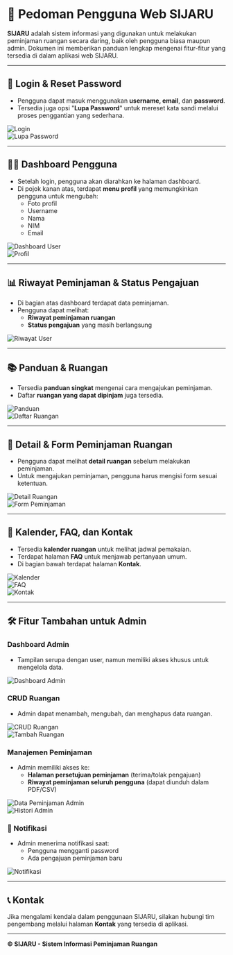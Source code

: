# 📘 Pedoman Pengguna Web SIJARU

**SIJARU** adalah sistem informasi yang digunakan untuk melakukan peminjaman ruangan secara daring, baik oleh pengguna biasa maupun admin. Dokumen ini memberikan panduan lengkap mengenai fitur-fitur yang tersedia di dalam aplikasi web SIJARU.

---

## 🔐 Login & Reset Password

- Pengguna dapat masuk menggunakan **username, email**, dan **password**.
- Tersedia juga opsi "**Lupa Password**" untuk mereset kata sandi melalui proses penggantian yang sederhana.

![Login](public/Readme%20img/login.png)  
![Lupa Password](public/Readme%20img/lupa%20pw.png)

---

## 🧑‍💼 Dashboard Pengguna

- Setelah login, pengguna akan diarahkan ke halaman dashboard.
- Di pojok kanan atas, terdapat **menu profil** yang memungkinkan pengguna untuk mengubah:
  - Foto profil
  - Username
  - Nama
  - NIM
  - Email

![Dashboard User](public/Readme%20img/dashboard%20user.png)  
![Profil](public/Readme%20img/profil.png)

---

## 📊 Riwayat Peminjaman & Status Pengajuan

- Di bagian atas dashboard terdapat data peminjaman.
- Pengguna dapat melihat:
  - **Riwayat peminjaman ruangan**
  - **Status pengajuan** yang masih berlangsung

![Riwayat User](public/Readme%20img/histori%20user.png)

---

## 📚 Panduan & Ruangan

- Tersedia **panduan singkat** mengenai cara mengajukan peminjaman.
- Daftar **ruangan yang dapat dipinjam** juga tersedia.

![Panduan](public/Readme%20img/tutor.jpg)  
![Daftar Ruangan](public/Readme%20img/ruangan.png)

---

## 🏢 Detail & Form Peminjaman Ruangan

- Pengguna dapat melihat **detail ruangan** sebelum melakukan peminjaman.
- Untuk mengajukan peminjaman, pengguna harus mengisi form sesuai ketentuan.

![Detail Ruangan](public/Readme%20img/detail%20ruangan.png)  
![Form Peminjaman](public/Readme%20img/form%20pinjam.png)

---

## 📅 Kalender, FAQ, dan Kontak

- Tersedia **kalender ruangan** untuk melihat jadwal pemakaian.
- Terdapat halaman **FAQ** untuk menjawab pertanyaan umum.
- Di bagian bawah terdapat halaman **Kontak**.

![Kalender](public/Readme%20img/kalender.png)  
![FAQ](public/Readme%20img/faq.png)  
![Kontak](public/Readme%20img/kontak.png)

---

## 🛠️ Fitur Tambahan untuk Admin

### Dashboard Admin

- Tampilan serupa dengan user, namun memiliki akses khusus untuk mengelola data.

![Dashboard Admin](public/Readme%20img/dashboard%20admin.png)

### CRUD Ruangan

- Admin dapat menambah, mengubah, dan menghapus data ruangan.

![CRUD Ruangan](public/Readme%20img/crud%20ruang%20admin.png)  
![Tambah Ruangan](public/Readme%20img/tambah%20ruang.png)

### Manajemen Peminjaman

- Admin memiliki akses ke:
  - **Halaman persetujuan peminjaman** (terima/tolak pengajuan)
  - **Riwayat peminjaman seluruh pengguna** (dapat diunduh dalam PDF/CSV)

![Data Peminjaman Admin](public/Readme%20img/data%20pinjaman%20admin.png)  
![Histori Admin](public/Readme%20img/histori%20admin.png)

### 🔔 Notifikasi

- Admin menerima notifikasi saat:
  - Pengguna mengganti password
  - Ada pengajuan peminjaman baru

![Notifikasi](public/Readme%20img/notif.png)

---

## 📞 Kontak

Jika mengalami kendala dalam penggunaan SIJARU, silakan hubungi tim pengembang melalui halaman **Kontak** yang tersedia di aplikasi.

---

**© SIJARU - Sistem Informasi Peminjaman Ruangan**
